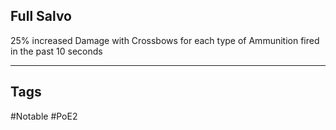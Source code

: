 ## Full Salvo
25% increased Damage with Crossbows for each type of Ammunition fired in the past 10 seconds

---
## Tags
#Notable
#PoE2
